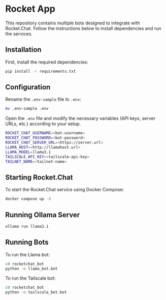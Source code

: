 # Rocket App

This repository contains multiple bots designed to integrate with Rocket.Chat. Follow the instructions below to install dependencies and run the services.

## Installation

First, install the required dependencies:

```bash
pip install -r requirements.txt
```

## Configuration

Rename the `.env-sample` file to `.env`:

```bash
mv .env-sample .env
```

Open the `.env` file and modify the necessary variables (API keys, server URLs, etc.) according to your setup.

```bash
ROCKET_CHAT_USERNAME=<bot-username>
ROCKET_CHAT_PASSWORD=<bot-password>
ROCKET_CHAT_SERVER_URL=<https://server.url>
LLAMA_HOST=<http://llamahost.url>
LLAMA_MODEL=llama3.1
TAILSCALE_API_KEY=<tailscale-api-key>
TAILNET_NAME=<tailnet-name>
```

## Starting Rocket.Chat

To start the Rocket.Chat service using Docker Compose:

```bash
docker compose up -d
```

## Running Ollama Server

```bash
ollama run llama3.1
```

## Running Bots

To run the Llama bot:

```bash
cd rocketchat_bot
python -m llama_bot.bot
```

To run the Tailscale bot:

```bash
cd rocketchat_bot
python -m tailscale_bot.bot
```
